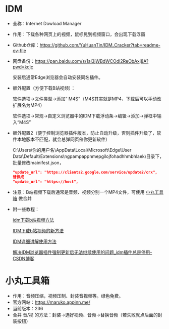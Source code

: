# IDM

- 全称：Internet Dowload Manager

- 作用：下载各种网页上的视频，鼠标晃到视频窗口，会出现下载浮窗

- Github仓库：https://github.com/YuHuanTin/IDM_Cracker?tab=readme-ov-file

- 网盘备份：https://pan.baidu.com/s/1al3jWBdWCOdl2ReObAxj8A?pwd=kdjc

  安装后通常Edge浏览器会自动安装同名插件。

- 额外配置（方便下载B站视频）：

  软件选项->文件类型->添加“ M4S”（M4S其实就是MP4，下载后可以手动改扩展名为MP4）

  软件选项->常规->自定义浏览器中的IDM下载浮动条->编辑->添加->弹框中输入“M4S”

- 额外配置2（便于控制浏览器插件版本，防止自动升级，否则插件升级了，软件本地版本不匹配，就会总弹网页催你更新软件）

  C:\Users\你的用户名\AppData\Local\Microsoft\Edge\User Data\Default\Extensions\ngpampappnmepgilojfohadhhmbhlaek\目录下，批量修改mainifest.json，

  ```json
  "update_url": "https://clients2.google.com/service/update2/crx",
  替换成
  "update_url": "https://host",
  ```
  
  

- 注意：B站视频下载后通常是音频、视频分别一个MP4文件，可使用 [小丸工具箱](#小丸工具箱) 做合并

- 附一些教程：

  [idm下载b站视频方法](https://www.bilibili.com/video/BV11h4y187jp)

  [IDM下载b站视频的新方法](https://www.bilibili.com/read/cv11138722/)

  [IDM详细讲解使用方法](https://www.bilibili.com/video/BV1Ub4y1U71d)

  [解决IDM浏览器插件强制更新后无法继续使用的问题_idm插件总是停用-CSDN博客](https://blog.csdn.net/weixin_41173281/article/details/120855565)

# 小丸工具箱

- 作用：音频压缩，视频压制、封装音视频等。绿色免费。
- 官方网站：https://maruko.appinn.me/
- 当前版本：236
- 合并 音/视 的方法：封装->选好视频、音频->替换音频（若失败就点后面的封装按钮）